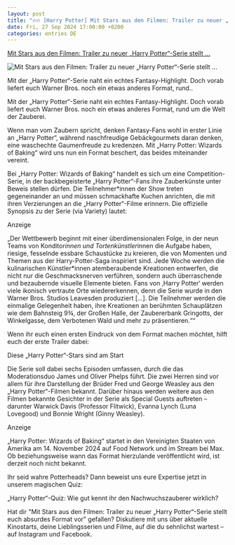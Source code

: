 ```yaml
---
layout: post
title: "🔥🔥 [Harry Potter] Mit Stars aus den Filmen: Trailer zu neuer „Harry Potter“-Serie stellt ..."
date: Fri, 27 Sep 2024 17:00:00 +0200
categories: entries DE
---
```

[Mit Stars aus den Filmen: Trailer zu neuer „Harry Potter“-Serie stellt ...](https://www.kino.de/film/harry-potter-und-der-stein-der-weisen-2001/news/mit-stars-aus-den-filmen-trailer-zu-neuer-harry-potter-serie-stellt-euch-absurdes-format-vor/)

![Mit Stars aus den Filmen: Trailer zu neuer „Harry Potter“-Serie stellt ...](https://crops.giga.de/a0/76/6e/05a190368b2cb54c2a518e9ca0_YyAyMTA1eDExODQrMTcrOAJyZSAxOTIwIDEwODADYTYwMTNiYmM1ZWE=.jpg)

Mit der „Harry Potter“-Serie naht ein echtes Fantasy-Highlight. Doch vorab liefert euch Warner Bros. noch ein etwas anderes Format, rund..

Mit der „Harry Potter“-Serie naht ein echtes Fantasy-Highlight. Doch vorab liefert euch Warner Bros. noch ein etwas anderes Format, rund um die Welt der Zauberei.

Wenn man vom Zaubern spricht, denken Fantasy-Fans wohl in erster Linie an „Harry Potter“, während naschfreudige Gebäckgourmets daran denken, eine waschechte Gaumenfreude zu kredenzen. Mit „Harry Potter: Wizards of Baking“ wird uns nun ein Format beschert, das beides miteinander vereint.

Bei „Harry Potter: Wizards of Baking“ handelt es sich um eine Competition-Serie, in der backbegeisterte „Harry Potter“-Fans ihre Zauberkünste unter Beweis stellen dürfen. Die Teilnehmer*innen der Show treten gegeneinander an und müssen schmackhafte Kuchen anrichten, die mit ihren Verzierungen an die „Harry Potter“-Filme erinnern. Die offizielle Synopsis zu der Serie (via Variety) lautet:

Anzeige

„Der Wettbewerb beginnt mit einer überdimensionalen Folge, in der neun Teams von Konditor*innen und Tortenkünstler*innen die Aufgabe haben, riesige, fesselnde essbare Schaustücke zu kreieren, die von Momenten und Themen aus der Harry-Potter-Saga inspiriert sind. Jede Woche werden die kulinarischen Künstler*innen atemberaubende Kreationen entwerfen, die nicht nur die Geschmacksnerven verführen, sondern auch überraschende und bezaubernde visuelle Elemente bieten. Fans von ‚Harry Potter‘ werden viele ikonisch vertraute Orte wiedererkennen, denn die Serie wurde in den Warner Bros. Studios Leavesden produziert […]. Die Teilnehmer werden die einmalige Gelegenheit haben, ihre Kreationen an berühmten Schauplätzen wie dem Bahnsteig 9¾, der Großen Halle, der Zaubererbank Gringotts, der Winkelgasse, dem Verbotenen Wald und mehr zu präsentieren.““

Wenn ihr euch einen ersten Eindruck von dem Format machen möchtet, hilft euch der erste Trailer dabei:

Diese „Harry Potter“-Stars sind am Start

Die Serie soll dabei sechs Episoden umfassen, durch die das Moderationsduo James und Oliver Phelps führt. Die zwei Herren sind vor allem für ihre Darstellung der Brüder Fred und George Weasley aus den „Harry Potter“-Filmen bekannt. Darüber hinaus werden weitere aus den Filmen bekannte Gesichter in der Serie als Special Guests auftreten – darunter Warwick Davis (Professor Flitwick), Evanna Lynch (Luna Lovegood) und Bonnie Wright (Ginny Weasley).

Anzeige

„Harry Potter: Wizards of Baking“ startet in den Vereinigten Staaten von Amerika am 14. November 2024 auf Food Network und im Stream bei Max. Ob beziehungsweise wann das Format hierzulande veröffentlicht wird, ist derzeit noch nicht bekannt.

Ihr seid wahre Potterheads? Dann beweist uns eure Expertise jetzt in unserem magischen Quiz:

„Harry Potter“-Quiz: Wie gut kennt ihr den Nachwuchszauberer wirklich?

Hat dir "Mit Stars aus den Filmen: Trailer zu neuer „Harry Potter“-Serie stellt euch absurdes Format vor" gefallen? Diskutiere mit uns über aktuelle Kinostarts, deine Lieblingsserien und Filme, auf die du sehnlichst wartest – auf Instagram und Facebook.

